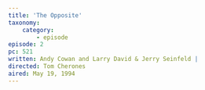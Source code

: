 ```yaml
---
title: 'The Opposite'
taxonomy:
    category:
        - episode
episode: 2
pc: 521         
written: Andy Cowan and Larry David & Jerry Seinfeld |
directed: Tom Cherones
aired: May 19, 1994
---
```

